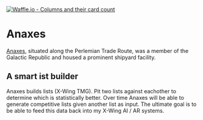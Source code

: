 [![Waffle.io - Columns and their card count](https://badge.waffle.io/stevegood/anaxes.svg?columns=all)](https://waffle.io/stevegood/anaxes&style=flat-square)

# Anaxes
[Anaxes](http://starwars.wikia.com/wiki/Anaxes), situated along the Perlemian Trade Route, was a member of the Galactic Republic and housed a prominent shipyard facility.


## A smart ist builder
Anaxes builds lists (X-Wing TMG). Pit two lists against eachother to determine which is statistically better. Over time Anaxes will be able to generate competitive lists given another list as input. The ultimate goal is to be able to feed this data back into my X-Wing AI / AR systems.

